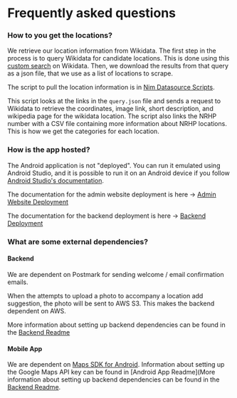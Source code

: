 # Frequently asked questions

### How to you get the locations?

We retrieve our location information from Wikidata. The first step in the process is to query Wikidata for candidate locations.
This is done using this [custom search](https://w.wiki/96MG) on Wikidata. Then, we download the results from that query as a json file, that we use as a list of locations to scrape.

The script to pull the location information is in [Nim Datasource Scripts](https://github.com/CS-495-Historical-Sites/nim-datasource-scripts).

This script looks at the links in the `query.json` file and sends a request to Wikidata to retrieve the coordinates, image link, short description, and wikipedia page for the wikidata location. The script also links the NRHP number with a CSV file containing more information about NRHP locations. This is how we get the categories for each location.

### How is the app hosted?

The Android application is not "deployed". You can run it emulated using Android Studio, and it is possible to run it on an Android device if you follow [Android Studio's documentation](https://developer.android.com/studio/run/device).

The documentation for the admin website deployment is here -> [Admin Website Deployment](Admin_Website/Deployment.md)

The documentation for the backend deployment is here -> [Backend Deployment](Backend/Deployment.md)


### What are some external dependencies?

#### Backend 

We are dependent on Postmark for sending welcome / email confirmation emails.

When the attempts to upload a photo to accompany a location add suggestion, the photo will be sent to AWS S3. 
This makes the backend dependent on AWS.

More information about setting up backend dependencies can be found in the [Backend Readme](https://github.com/CS-495-Historical-Sites/remnant/blob/main/api/README.md)

#### Mobile App

We are dependent on [Maps SDK for Android](https://developers.google.com/maps/documentation/android-sdk/overview).
Information about setting up the Google Maps API key can be found in [Android App Readme](More information about setting up backend dependencies can be found in the [Backend Readme](https://github.com/CS-495-Historical-Sites/remnant/blob/main/android-app/README.md). 